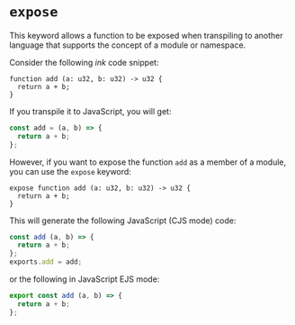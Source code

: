 # `expose`

This keyword allows a function to be exposed when transpiling to another language
that supports the concept of a module or namespace.

Consider the following *ink* code snippet:

```ink
function add (a: u32, b: u32) -> u32 {
  return a + b;
}
```

If you transpile it to JavaScript, you will get:

```javascript
const add = (a, b) => {
  return a + b;
};
```

However, if you want to expose the function `add` as a member of a module, you can use the `expose` keyword:

```ink
expose function add (a: u32, b: u32) -> u32 {
  return a + b;
}
```

This will generate the following JavaScript (CJS mode) code:

```javascript
const add (a, b) => {
  return a + b;
};
exports.add = add;
```

or the following in JavaScript EJS mode:

```javascript
export const add (a, b) => {
  return a + b;
};
```
